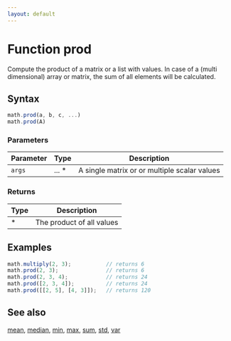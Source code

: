 ```yaml
---
layout: default
---
```


<h1 id="function-prod">Function prod</h1>

Compute the product of a matrix or a list with values.
In case of a (multi dimensional) array or matrix, the sum of all
elements will be calculated.


<h2 id="syntax">Syntax</h2>

```js
math.prod(a, b, c, ...)
math.prod(A)
```

<h3 id="parameters">Parameters</h3>

Parameter | Type | Description
--------- | ---- | -----------
`args` | ... * | A single matrix or or multiple scalar values

<h3 id="returns">Returns</h3>

Type | Description
---- | -----------
* | The product of all values


<h2 id="examples">Examples</h2>

```js
math.multiply(2, 3);           // returns 6
math.prod(2, 3);               // returns 6
math.prod(2, 3, 4);            // returns 24
math.prod([2, 3, 4]);          // returns 24
math.prod([[2, 5], [4, 3]]);   // returns 120
```


<h2 id="see-also">See also</h2>

[mean](mean.html),
[median](median.html),
[min](min.html),
[max](max.html),
[sum](sum.html),
[std](std.html),
[var](var.html)


<!-- Note: This file is automatically generated from source code comments. Changes made in this file will be overridden. -->
